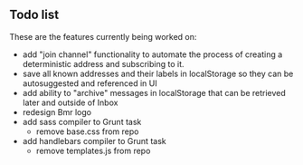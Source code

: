 ## Todo list

These are the features currently being worked on:

* add "join channel" functionality to automate the process of creating a deterministic address and subscribing to it.
* save all known addresses and their labels in localStorage so they can be autosuggested and referenced in UI
* add ability to "archive" messages in localStorage that can be retrieved later and outside of Inbox
* redesign Bmr logo
* add sass compiler to Grunt task
    * remove base.css from repo
* add handlebars compiler to Grunt task
    * remove templates.js from repo
